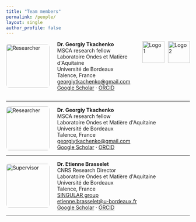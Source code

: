 ```yaml
---
title: "Team members"
permalink: /people/
layout: single
author_profile: false
---
```


<div style="display: flex; justify-content: space-between; align-items: flex-start;">

  <!-- Left side: person info and image -->
  <div style="display: flex; align-items: center; gap: 20px; margin-bottom: 1em;">
    <img src="{{ 'assets/images/GT-lab.jpg' | relative_url }}" alt="Researcher" style="width: 120px; height: auto; border-radius: 8px;">
    <div>
      <strong>Dr. Georgiy Tkachenko</strong><br>
      MSCA research fellow<br>
      Laboratoire Ondes et Matière d'Aquitaine<br>
      Université de Bordeaux<br>
      Talence, France<br>
      <a href="mailto:georgiytkachenko@gmail.com ">georgiytkachenko@gmail.com </a><br>
      <a href="https://scholar.google.co.uk/citations?user=WB9PHl4AAAAJ&hl=en">Google Scholar</a> · 
      <a href="https://orcid.org/0000-0003-0958-2548">ORCID</a>
    </div>
  </div>

  <!-- Right side: logos -->
  <div style="display: flex; gap: 10px;">
    <img src="{{ '/assets/images/msca-logo.png' | relative_url }}" alt="Logo 1" style="width: auto; height: 60px">
    <img src="{{ '/assets/images/UB-logo.png' | relative_url }}" alt="Logo 2" style="width: auto; height: 60px">
  </div>

</div>
<hr>




<div style="display: flex; align-items: center; gap: 20px; margin-bottom: 1em;">
  <img src="{{ 'assets/images/GT-lab.jpg' | relative_url }}" alt="Researcher" style="width: 120px; height: auto; border-radius: 8px;">
  <div>
    <strong>Dr. Georgiy Tkachenko</strong><br>
    MSCA research fellow<br>
    Laboratoire Ondes et Matière d'Aquitaine<br>
    Université de Bordeaux<br>
    Talence, France<br>
    <a href="mailto:georgiytkachenko@gmail.com ">georgiytkachenko@gmail.com </a><br>
    <a href="https://scholar.google.co.uk/citations?user=WB9PHl4AAAAJ&hl=en">Google Scholar</a> · 
    <a href="https://orcid.org/0000-0003-0958-2548">ORCID</a>
  </div>
</div>
<hr>



<div style="display: flex; align-items: center; gap: 20px; margin-bottom: 1em;">
  <img src="{{ 'assets/images/Etienne-Brasselet.png' | relative_url }}" alt="Supervisor" style="width: 120px; height: auto; border-radius: 8px;">
  <div>
    <strong>Dr. Etienne Brasselet</strong><br>
    CNRS Research Director<br>
    Laboratoire Ondes et Matière d'Aquitaine<br>
    Université de Bordeaux<br>
    Talence, France<br>
    <a href="https://www.loma.cnrs.fr/thematique-singular/" target="_blank">SINGULAR group</a><br>
    <a href="mailto:etienne.brasselet@u-bordeaux.fr ">etienne.brasselet@u-bordeaux.fr </a><br>
    <a href="https://scholar.google.co.uk/citations?user=2q-Dw04AAAAJ&hl=en">Google Scholar</a> · 
    <a href="https://orcid.org/0000-0001-6672-6785">ORCID</a>
  </div>
</div>
<hr>

